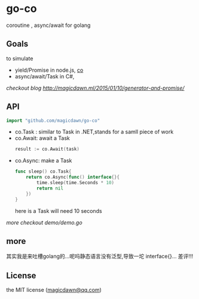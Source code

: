 # go-co
coroutine , async/await for golang

## Goals

to simulate 
- yield/Promise in node.js, [co](https://github.com/tj/co)
- async/await/Task in C#,

*checkout blog http://magicdawn.ml/2015/01/10/generator-and-promise/*

## API
```go
import "github.com/magicdawn/go-co"
```

- co.Task : similar to Task in .NET,stands for a samll piece of work
- co.Await: await a Task 
	```go
    result := co.Await(task)
    ```
- co.Async: make a Task
	```go
    func sleep() co.Task{
    	return co.Async(func() interface{}{
        	time.sleep(time.Seconds * 10)
            return nil
        })
    }
    ```
    here is a Task will need 10 seconds

*more checkout demo/demo.go*

## more
其实我是来吐槽golang的...呢吗静态语言没有泛型,导致一坨 interface{}...
差评!!!

## License
the MIT license (magicdawn@qq.com)